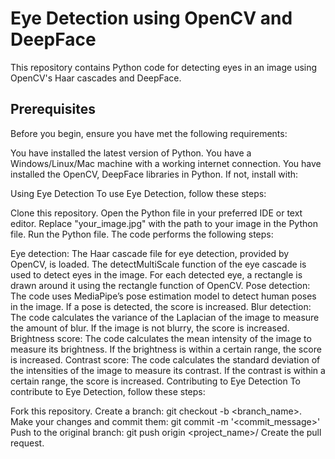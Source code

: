 # Eye Detection using OpenCV and DeepFace

This repository contains Python code for detecting eyes in an image using OpenCV's Haar cascades and DeepFace.

## Prerequisites

Before you begin, ensure you have met the following requirements:

You have installed the latest version of Python.
You have a Windows/Linux/Mac machine with a working internet connection.
You have installed the OpenCV, DeepFace libraries in Python. If not, install with:

Using Eye Detection
To use Eye Detection, follow these steps:

Clone this repository.
Open the Python file in your preferred IDE or text editor.
Replace "your_image.jpg" with the path to your image in the Python file.
Run the Python file.
The code performs the following steps:

Eye detection: The Haar cascade file for eye detection, provided by OpenCV, is loaded. The detectMultiScale function of the eye cascade is used to detect eyes in the image. For each detected eye, a rectangle is drawn around it using the rectangle function of OpenCV.
Pose detection: The code uses MediaPipe’s pose estimation model to detect human poses in the image. If a pose is detected, the score is increased.
Blur detection: The code calculates the variance of the Laplacian of the image to measure the amount of blur. If the image is not blurry, the score is increased.
Brightness score: The code calculates the mean intensity of the image to measure its brightness. If the brightness is within a certain range, the score is increased.
Contrast score: The code calculates the standard deviation of the intensities of the image to measure its contrast. If the contrast is within a certain range, the score is increased.
Contributing to Eye Detection
To contribute to Eye Detection, follow these steps:

Fork this repository.
Create a branch: git checkout -b <branch_name>.
Make your changes and commit them: git commit -m '<commit_message>'
Push to the original branch: git push origin <project_name>/<location>
Create the pull request.
